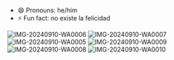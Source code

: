 - 😄 Pronouns: he/him
- ⚡ Fun fact: no existe la felicidad

![IMG-20240910-WA0006](https://github.com/user-attachments/assets/59c23bca-6ae3-41d5-80b2-89f813bd3b87)
![IMG-20240910-WA0007](https://github.com/user-attachments/assets/ce7daf0a-f9f3-469d-bdd5-c982ca90a489)
![IMG-20240910-WA0005](https://github.com/user-attachments/assets/ecf3cfbd-55a0-4056-bfa2-0a5d6b4c1d1b)
![IMG-20240910-WA0009](https://github.com/user-attachments/assets/687f125b-64f1-4ee6-8172-7f26b3adfd6b)
![IMG-20240910-WA0008](https://github.com/user-attachments/assets/f2911b6a-70e2-475d-8a91-b5b6742727b0)
![IMG-20240910-WA0010](https://github.com/user-attachments/assets/eb20761e-8a65-4029-97df-1a7cf0b65466)
